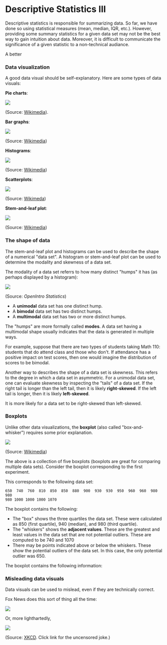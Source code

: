 # Descriptive Statistics III

Descriptive statistics is responsible for summarizing data. So far, we have done
so using statistical measures (mean, median, IQR, etc.). However, providing some
summary statistics for a given data set may not be the best way to gain
intuition about data. Moreover, it is difficult to communicate the significance
of a given statistic to a non-technical audiance.

A better 

### Data visualization

A good data visual should be self-explanatory. Here are some types of data
visuals:

**Pie charts**: 

![](static/pie-chart.png)

(Source: [Wikimedia][wik1]).

**Bar graphs**: 

![](static/bar-chart.png)

(Source: [Wikimedia][wiki2]) 

**Histograms**:

![](static/histogram.svg)

(Source: [Wikimedia][wiki3])

**Scatterplots**:

![](static/scatter-plot.png)

(Source: [Wikimeda][wiki4])

**Stem-and-leaf plot**:

![](static/stem-and-leaf.jpg)

(Source: [Wikimedia][wiki5])


### The shape of data

The stem-and-leaf plot and histograms can be used to describe the shape of a
numerical "data set". A  histogram or stem-and-leaf plot can be used to
determine the modality and skewness of a data set.

The modality of a data set referrs to how many distinct "humps" it has (as
perhaps displayed by a histogram):

![](static/modality.png)

(Source: *OpenIntro Statistics*)

* A **unimodal** data set has one distinct hump.
* A **bimodal** data set has two distinct humps.
* A **multimodal** data set has two or more distinct humps.

The "humps" are more formally called **modes**. A data set having a
multimodal shape usually indicates that the data is generated in multiple ways.

For example, suppose that there are two types of students taking Math 110:
students that do attend class and those who don't. If attendance has a positive
impact on test scores, then one would imagine the distribution of scores to be
bimodal.

Another way to describes the shape of a data set is skewness. This refers to
the degree in which a data set in asymmetric. For a unimodal data set, one can
evaluate skewness by inspecting the "tails" of a data set. If the right tail
is longer than the left tail, then it is likely **right-skewed**. If the left
tail is longer, then it is likely **left-skewed**.

It is more likely for a data set to be right-skewed than left-skewed.


### Boxplots

Unlike other data visualizations, the **boxplot** (also called
"box-and-whisker") requires some prior explanation.

![](static/boxplots.svg)

(Source: [Wikimedia][wiki6])

The above is a collection of five boxplots (boxplots are great for comparing
multiple data sets). Consider the boxplot corresponding to the first experiment.

This corresponds to the following data set:

```
650  740  760  810  850  850  880  900  930  930  950  960  960  980  980
980 1000 1000 1000 1070
```

The boxplot contains the following:

* The "box" shows the three quartiles the data set. These were calculated as
  850 (first quartile), 940 (median), and 980 (third quartile).
* The "whiskers" shows the **adjacent values**. These are the greatest and least
  values in the data set that are not potential outliers. These are computed to
  be 740 and 1070
* There may be points indicated above or below the whiskers. These show the
  potential outliers of the data set. In this case, the only potential outlier
  was 650.



The boxplot contains the following information:

### Misleading data visuals

Data visuals can be used to mislead, even if they are technically correct.

Fox News does this sort of thing all the time: 

![](static/foxnews.png)

Or, more lighthartedly, 

![](static/heatmap.png)

(Source: [XKCD](https://xkcd.com/1138/). Click link for the uncensored joke.)

[wik1]: https://en.wikipedia.org/wiki/Pie_chart#/media/File:English_dialects1997.svg
[wiki2]: https://upload.wikimedia.org/wikipedia/commons/3/35/Human_losses_of_world_war_two_by_country.png
[wiki3]: https://upload.wikimedia.org/wikipedia/commons/d/d9/Black_cherry_tree_histogram.svg
[wiki4]: https://upload.wikimedia.org/wikipedia/commons/0/0f/Oldfaithful3.png
[wiki5]: https://upload.wikimedia.org/wikipedia/commons/e/e4/Stem-and-leaf_time_tables_in_Japanese_train_stations.jpg
[wiki6]: https://en.wikipedia.org/wiki/File:Michelsonmorley-boxplot.svg
